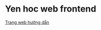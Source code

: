 # Yen hoc web frontend 

[Trang web hướng dẫn](https://topdev.vn/blog/thiet-ke-giao-dien-web-bang-file-psd/?fbclid=IwAR3cfynQmENfQnXisaAZZUF0C71HpzOiEM2uYjYRGLFZcvqebcbEIvBPZm8)